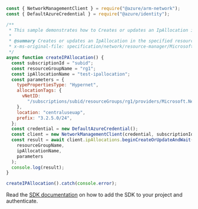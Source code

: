 ```javascript
const { NetworkManagementClient } = require("@azure/arm-network");
const { DefaultAzureCredential } = require("@azure/identity");

/**
 * This sample demonstrates how to Creates or updates an IpAllocation in the specified resource group.
 *
 * @summary Creates or updates an IpAllocation in the specified resource group.
 * x-ms-original-file: specification/network/resource-manager/Microsoft.Network/stable/2021-08-01/examples/IpAllocationCreate.json
 */
async function createIPAllocation() {
  const subscriptionId = "subid";
  const resourceGroupName = "rg1";
  const ipAllocationName = "test-ipallocation";
  const parameters = {
    typePropertiesType: "Hypernet",
    allocationTags: {
      vNetID:
        "/subscriptions/subid/resourceGroups/rg1/providers/Microsoft.Network/virtualNetworks/HypernetVnet1",
    },
    location: "centraluseuap",
    prefix: "3.2.5.0/24",
  };
  const credential = new DefaultAzureCredential();
  const client = new NetworkManagementClient(credential, subscriptionId);
  const result = await client.ipAllocations.beginCreateOrUpdateAndWait(
    resourceGroupName,
    ipAllocationName,
    parameters
  );
  console.log(result);
}

createIPAllocation().catch(console.error);
```

Read the [SDK documentation](https://github.com/Azure/azure-sdk-for-js/blob/%40azure%2Farm-network_28.0.0/sdk/network/arm-network/README.md) on how to add the SDK to your project and authenticate.
